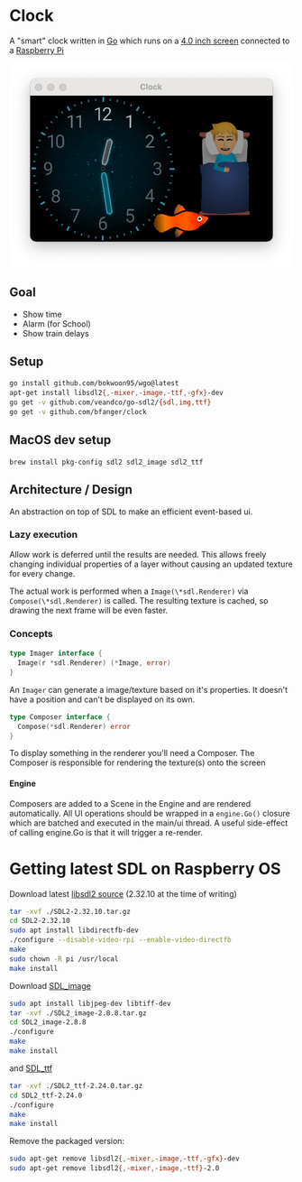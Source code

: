 # Clock

A "smart" clock written in [Go](https://golang.org) which runs on a [4.0 inch screen](https://shop.pimoroni.com/products/hyperpixel-4) connected to a [Raspberry Pi](https://www.raspberrypi.org/)

![Time for feeding the fish and going to bed](./screenshot.png)

## Goal

- Show time
- Alarm (for School)
- Show train delays

## Setup

```sh
go install github.com/bokwoon95/wgo@latest
apt-get install libsdl2{,-mixer,-image,-ttf,-gfx}-dev
go get -v github.com/veandco/go-sdl2/{sdl,img,ttf}
go get -v github.com/bfanger/clock
```

## MacOS dev setup

```
brew install pkg-config sdl2 sdl2_image sdl2_ttf
```

## Architecture / Design

An abstraction on top of SDL to make an efficient event-based ui.

### Lazy execution

Allow work is deferred until the results are needed. This allows freely changing individual properties of a layer without causing an updated texture for every change.

The actual work is performed when a `Image(\*sdl.Renderer)` via `Compose(\*sdl.Renderer)` is called.
The resulting texture is cached, so drawing the next frame will be even faster.

### Concepts

```go
type Imager interface {
  Image(r *sdl.Renderer) (*Image, error)
}
```

An `Imager` can generate a image/texture based on it's properties.
It doesn't have a position and can't be displayed on its own.

```go
type Composer interface {
  Compose(*sdl.Renderer) error
}
```

To display something in the renderer you'll need a Composer.
The Composer is responsible for rendering the texture(s) onto the screen

#### Engine

Composers are added to a Scene in the Engine and are rendered automatically.
All UI operations should be wrapped in a `engine.Go()` closure which are batched and executed in the main/ui thread.
A useful side-effect of calling engine.Go is that it will trigger a re-render.

# Getting latest SDL on Raspberry OS

Download latest [libsdl2 source](https://github.com/libsdl-org/SDL/releases)
(2.32.10 at the time of writing)

```sh
tar -xvf ./SDL2-2.32.10.tar.gz
cd SDL2-2.32.10
sudo apt install libdirectfb-dev
./configure --disable-video-rpi --enable-video-directfb
make
sudo chown -R pi /usr/local
make install
```

Download [SDL_image](https://github.com/libsdl-org/SDL_image/releases)

```sh
sudo apt install libjpeg-dev libtiff-dev
tar -xvf ./SDL2_image-2.8.8.tar.gz
cd SDL2_image-2.8.8
./configure
make
make install
```

and [SDL_ttf](https://github.com/libsdl-org/SDL_ttf/releases)

```sh
tar -xvf ./SDL2_ttf-2.24.0.tar.gz
cd SDL2_ttf-2.24.0
./configure
make
make install
```

Remove the packaged version:

```sh
sudo apt-get remove libsdl2{,-mixer,-image,-ttf,-gfx}-dev
sudo apt-get remove libsdl2{,-mixer,-image,-ttf}-2.0
```
